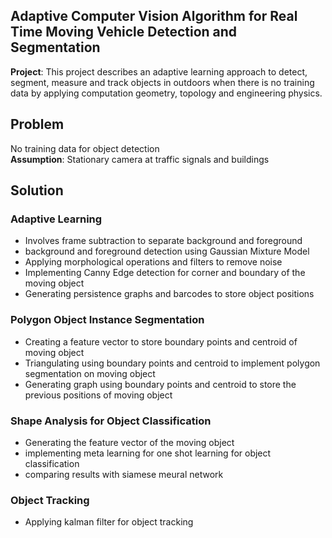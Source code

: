 ## Adaptive Computer Vision Algorithm for Real Time Moving Vehicle Detection and Segmentation
**Project**: This project describes an adaptive learning approach to detect, segment, measure and track objects in outdoors when there is no training data by applying computation geometry, topology and engineering physics. 
## Problem
No training data for object detection</br>
**Assumption**: Stationary camera at traffic signals and buildings
## Solution
### Adaptive Learning
- Involves frame subtraction to separate background and foreground
- background and foreground detection using Gaussian Mixture Model
- Applying morphological operations and filters to remove noise 
- Implementing Canny Edge detection for corner and boundary of the moving object 
- Generating persistence graphs and barcodes to store object positions
### Polygon Object Instance Segmentation
- Creating a feature vector to store boundary points and centroid of moving object
- Triangulating using boundary points and centroid to implement polygon segmentation on moving object
- Generating graph using boundary points and centroid to store the previous positions of moving object
### Shape Analysis for Object Classification
- Generating the feature vector of the moving object
- implementing meta learning for one shot learning for object classification
- comparing results with siamese meural network
### Object Tracking
- Applying kalman filter for object tracking
